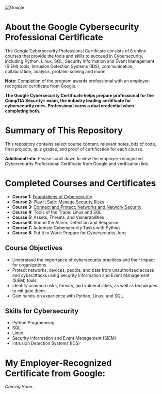 ![Google](https://github.com/KailaniBailey/Google-Cybersecurity-Professional-Certificate/assets/158431578/73686082-34c8-4c6e-9591-bb93fbaad7cb)
# About the Google Cybersecurity Professional Certificate
The Google Cybersecurity Professional Certificate consists of 8 online courses that provide the tools and skills to succeed in Cybersecurity, including Python, Linux, SQL, Security Information and Event Management (SIEM) tools, Intrusion Detection Systems (IDS), communication, collaboration, analysis, problem solving and more!

**Note:** Completion of the program awards professional with an employer-recognized certificate from Google.

**The Google Cybersecurity Certificate helps prepare professional for the CompTIA Security+ exam, the industry leading certificate for cybersecurity roles. Professional earns a dual credential when completing both.**

# Summary of This Repository
This repository contains select course content, relevant notes, bits of code, final projects, quiz grades, and proof of certification for each course.

**Additional Info:** Please scroll down to view the employer-recognized Cybersecurity Professional Certificate from Google and verification link.

# Completed Courses and Certificates
- **Course 1:** [Foundations of Cybersecurity](https://github.com/KailaniBailey/Google-Cybersecurity-Professional-Certificate/tree/main/Course%201%3A%20Foundations%20of%20Cybersecurity)
- **Course 2:** [Play It Safe: Manage Security Risks](https://github.com/KailaniBailey/Google-Cybersecurity-Professional-Certificate/tree/main/Course%202%3A%20Play%20It%20Safe%3A%20Manage%20Security%20Risks)
- **Course 3:** [Connect and Protect: Networks and Network Security](https://github.com/KailaniBailey/Google-Cybersecurity-Professional-Certificate/tree/main/Course%203%3A%20Connect%20and%20Protect%3A%20Networks%20and%20Network%20Security)
- **Course 4:** Tools of the Trade: Linux and SQL
- **Course 5:** Assets, Threats, and Vulnerabilities
- **Course 6:** Sound the Alarm: Detection and Response
- **Course 7:** Automate Cybersecurity Tasks with Python
- **Course 8:** Put It to Work: Prepare for Cybersecurity Jobs

## Course Objectives
- Understand the importance of cybersecurity practices and their impact for organizations.
- Protect networks, devices, people, and data from unauthorized access and cyberattacks using Security Information and Event Management (SIEM) tools.
- Identify common risks, threats, and vulnerabilities, as well as techniques to mitigate them.
- Gain hands-on experience with Python, Linux, and SQL.
## Skills for Cybersecurity
- Python Programming
- SQL
- Linux
- Security Information and Event Management (SIEM)
- Intrusion Detection Systems (IDS)

# My Employer-Recognized Certificate from Google:
*Coming Soon...*
